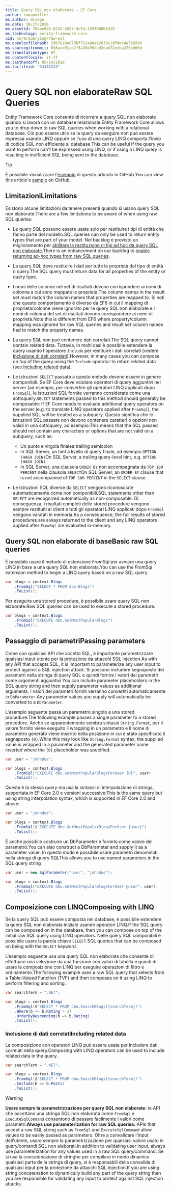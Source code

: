 ```yaml
---
title: Query SQL non elaborate - EF Core
author: rowanmiller
ms.author: divega
ms.date: 10/27/2016
ms.assetid: 70aae9b5-8743-4557-9c5d-239f688bf418
ms.technology: entity-framework-core
uid: core/querying/raw-sql
ms.openlocfilehash: 29b7e20e875bf791a88a92636c1df4bc4e31656b
ms.sourcegitcommit: 038acd91ce2f5a28d76dcd2eab72eeba225e366d
ms.translationtype: HT
ms.contentlocale: it-IT
ms.lasthandoff: 05/14/2018
ms.locfileid: "34163213"
---
```

# <a name="raw-sql-queries"></a><span data-ttu-id="1c007-102">Query SQL non elaborate</span><span class="sxs-lookup"><span data-stu-id="1c007-102">Raw SQL Queries</span></span>

<span data-ttu-id="1c007-103">Entity Framework Core consente di ricorrere a query SQL non elaborate quando si lavora con un database relazionale.</span><span class="sxs-lookup"><span data-stu-id="1c007-103">Entity Framework Core allows you to drop down to raw SQL queries when working with a relational database.</span></span> <span data-ttu-id="1c007-104">Ciò può essere utile se la query da eseguire non può essere espressa usando LINQ oppure se l'uso di una query LINQ comporta l'invio di codice SQL non efficiente al database.</span><span class="sxs-lookup"><span data-stu-id="1c007-104">This can be useful if the query you want to perform can't be expressed using LINQ, or if using a LINQ query is resulting in inefficient SQL being sent to the database.</span></span>

> [!TIP]  
> <span data-ttu-id="1c007-105">È possibile visualizzare l'[esempio](https://github.com/aspnet/EntityFramework.Docs/tree/master/samples/core/Querying) di questo articolo in GitHub.</span><span class="sxs-lookup"><span data-stu-id="1c007-105">You can view this article's [sample](https://github.com/aspnet/EntityFramework.Docs/tree/master/samples/core/Querying) on GitHub.</span></span>

## <a name="limitations"></a><span data-ttu-id="1c007-106">Limitazioni</span><span class="sxs-lookup"><span data-stu-id="1c007-106">Limitations</span></span>

<span data-ttu-id="1c007-107">Esistono alcune limitazioni da tenere presenti quando si usano query SQL non elaborate:</span><span class="sxs-lookup"><span data-stu-id="1c007-107">There are a few limitations to be aware of when using raw SQL queries:</span></span>
* <span data-ttu-id="1c007-108">Le query SQL possono essere usate solo per restituire i tipi di entità che fanno parte del modello.</span><span class="sxs-lookup"><span data-stu-id="1c007-108">SQL queries can only be used to return entity types that are part of your model.</span></span> <span data-ttu-id="1c007-109">Nel backlog è previsto un miglioramento per [abilitare la restituzione di tipi ad hoc da query SQL non elaborate](https://github.com/aspnet/EntityFramework/issues/1862).</span><span class="sxs-lookup"><span data-stu-id="1c007-109">There is an enhancement on our backlog to [enable returning ad-hoc types from raw SQL queries](https://github.com/aspnet/EntityFramework/issues/1862).</span></span>

* <span data-ttu-id="1c007-110">La query SQL deve restituire i dati per tutte le proprietà del tipo di entità o query.</span><span class="sxs-lookup"><span data-stu-id="1c007-110">The SQL query must return data for all properties of the entity or query type.</span></span>

* <span data-ttu-id="1c007-111">I nomi delle colonne nel set di risultati devono corrispondere ai nomi di colonna a cui sono mappate le proprietà.</span><span class="sxs-lookup"><span data-stu-id="1c007-111">The column names in the result set must match the column names that properties are mapped to.</span></span> <span data-ttu-id="1c007-112">Si noti che questo comportamento è diverso da EF6 in cui il mapping di proprietà/colonne viene ignorato per le query SQL non elaborate e i nomi di colonna del set di risultati devono corrispondere ai nomi di proprietà.</span><span class="sxs-lookup"><span data-stu-id="1c007-112">Note this is different from EF6 where property/column mapping was ignored for raw SQL queries and result set column names had to match the property names.</span></span>

* <span data-ttu-id="1c007-113">La query SQL non può contenere dati correlati.</span><span class="sxs-lookup"><span data-stu-id="1c007-113">The SQL query cannot contain related data.</span></span> <span data-ttu-id="1c007-114">Tuttavia, in molti casi è possibile estendere la query usando l'operatore `Include` per restituire i dati correlati (vedere [Inclusione di dati correlati](#including-related-data)).</span><span class="sxs-lookup"><span data-stu-id="1c007-114">However, in many cases you can compose on top of the query using the `Include` operator to return related data (see [Including related data](#including-related-data)).</span></span>

* <span data-ttu-id="1c007-115">Le istruzioni `SELECT` passate a questo metodo devono essere in genere componibili. Se EF Core deve valutare operatori di query aggiuntivi nel server (ad esempio, per convertire gli operatori LINQ applicati dopo `FromSql`), le istruzioni SQL fornite verranno considerate come una sottoquery.</span><span class="sxs-lookup"><span data-stu-id="1c007-115">`SELECT` statements passed to this method should generally be composable: If EF Core needs to evaluate additional query operators on the server (e.g. to translate LINQ operators applied after `FromSql`), the supplied SQL will be treated as a subquery.</span></span> <span data-ttu-id="1c007-116">Questo significa che le istruzioni SQL passate non devono contenere caratteri o opzioni non validi in una sottoquery, ad esempio:</span><span class="sxs-lookup"><span data-stu-id="1c007-116">This means that the SQL passed should not contain any characters or options that are not valid on a subquery, such as:</span></span>
  * <span data-ttu-id="1c007-117">Un punto e virgola finale</span><span class="sxs-lookup"><span data-stu-id="1c007-117">a trailing semicolon</span></span>
  * <span data-ttu-id="1c007-118">In SQL Server, un hint a livello di query finale, ad esempio `OPTION (HASH JOIN)`</span><span class="sxs-lookup"><span data-stu-id="1c007-118">On SQL Server, a trailing query-level hint, e.g. `OPTION (HASH JOIN)`</span></span>
  * <span data-ttu-id="1c007-119">In SQL Server, una clausola `ORDER BY` non accompagnata da `TOP 100 PERCENT` nella clausola `SELECT`</span><span class="sxs-lookup"><span data-stu-id="1c007-119">On SQL Server, an `ORDER BY` clause that is not accompanied of `TOP 100 PERCENT` in the `SELECT` clause</span></span>

* <span data-ttu-id="1c007-120">Le istruzioni SQL diverse da `SELECT` vengono riconosciute automaticamente come non componibili.</span><span class="sxs-lookup"><span data-stu-id="1c007-120">SQL statements other than `SELECT` are recognized automatically as non-composable.</span></span> <span data-ttu-id="1c007-121">Di conseguenza, i risultati completi delle stored procedure vengono sempre restituiti al client e tutti gli operatori LINQ applicati dopo `FromSql` vengono valutati in memoria.</span><span class="sxs-lookup"><span data-stu-id="1c007-121">As a consequence, the full results of stored procedures are always returned to the client and any LINQ operators applied after `FromSql` are evaluated in-memory.</span></span> 

## <a name="basic-raw-sql-queries"></a><span data-ttu-id="1c007-122">Query SQL non elaborate di base</span><span class="sxs-lookup"><span data-stu-id="1c007-122">Basic raw SQL queries</span></span>

<span data-ttu-id="1c007-123">È possibile usare il metodo di estensione *FromSql* per avviare una query LINQ in base a una query SQL non elaborata.</span><span class="sxs-lookup"><span data-stu-id="1c007-123">You can use the *FromSql* extension method to begin a LINQ query based on a raw SQL query.</span></span>

<!-- [!code-csharp[Main](samples/core/Querying/Querying/RawSQL/Sample.cs)] -->
``` csharp
var blogs = context.Blogs
    .FromSql("SELECT * FROM dbo.Blogs")
    .ToList();
```

<span data-ttu-id="1c007-124">Per eseguire una stored procedure, è possibile usare query SQL non elaborate.</span><span class="sxs-lookup"><span data-stu-id="1c007-124">Raw SQL queries can be used to execute a stored procedure.</span></span>

<!-- [!code-csharp[Main](samples/core/Querying/Querying/RawSQL/Sample.cs)] -->
``` csharp
var blogs = context.Blogs
    .FromSql("EXECUTE dbo.GetMostPopularBlogs")
    .ToList();
```

## <a name="passing-parameters"></a><span data-ttu-id="1c007-125">Passaggio di parametri</span><span class="sxs-lookup"><span data-stu-id="1c007-125">Passing parameters</span></span>

<span data-ttu-id="1c007-126">Come con qualsiasi API che accetta SQL, è importante parametrizzare qualsiasi input utente per la protezione da attacchi SQL injection.</span><span class="sxs-lookup"><span data-stu-id="1c007-126">As with any API that accepts SQL, it is important to parameterize any user input to protect against a SQL injection attack.</span></span> <span data-ttu-id="1c007-127">Si possono includere segnaposto dei parametri nella stringa di query SQL e quindi fornire i valori dei parametri come argomenti aggiuntivi.</span><span class="sxs-lookup"><span data-stu-id="1c007-127">You can include parameter placeholders in the SQL query string and then supply parameter values as additional arguments.</span></span> <span data-ttu-id="1c007-128">I valori dei parametri forniti verranno convertiti automaticamente in `DbParameter`.</span><span class="sxs-lookup"><span data-stu-id="1c007-128">Any parameter values you supply will automatically be converted to a `DbParameter`.</span></span>

<span data-ttu-id="1c007-129">L'esempio seguente passa un parametro singolo a una stored procedure.</span><span class="sxs-lookup"><span data-stu-id="1c007-129">The following example passes a single parameter to a stored procedure.</span></span> <span data-ttu-id="1c007-130">Anche se apparentemente sembra sintassi `String.Format`, per il valore fornito viene eseguito il wrapping in un parametro e il nome di parametro generato viene inserito nella posizione in cui è stato specificato il segnaposto `{0}`.</span><span class="sxs-lookup"><span data-stu-id="1c007-130">While this may look like `String.Format` syntax, the supplied value is wrapped in a parameter and the generated parameter name inserted where the `{0}` placeholder was specified.</span></span>

<!-- [!code-csharp[Main](samples/core/Querying/Querying/RawSQL/Sample.cs)] -->
``` csharp
var user = "johndoe";

var blogs = context.Blogs
    .FromSql("EXECUTE dbo.GetMostPopularBlogsForUser {0}", user)
    .ToList();
```

<span data-ttu-id="1c007-131">Questa è la stessa query ma usa la sintassi di interpolazione di stringa, supportata in EF Core 2.0 e versioni successive:</span><span class="sxs-lookup"><span data-stu-id="1c007-131">This is the same query but using string interpolation syntax, which is supported in EF Core 2.0 and above:</span></span>

<!-- [!code-csharp[Main](samples/core/Querying/Querying/RawSQL/Sample.cs)] -->
``` csharp
var user = "johndoe";

var blogs = context.Blogs
    .FromSql($"EXECUTE dbo.GetMostPopularBlogsForUser {user}")
    .ToList();
```

<span data-ttu-id="1c007-132">È anche possibile costruire un DbParameter e fornirlo come valore del parametro.</span><span class="sxs-lookup"><span data-stu-id="1c007-132">You can also construct a DbParameter and supply it as a parameter value.</span></span> <span data-ttu-id="1c007-133">In questo modo è possibile usare parametri denominati nella stringa di query SQL</span><span class="sxs-lookup"><span data-stu-id="1c007-133">This allows you to use named parameters in the SQL query string</span></span>

<!-- [!code-csharp[Main](samples/core/Querying/Querying/RawSQL/Sample.cs)] -->
``` csharp
var user = new SqlParameter("user", "johndoe");

var blogs = context.Blogs
    .FromSql("EXECUTE dbo.GetMostPopularBlogsForUser @user", user)
    .ToList();
```

## <a name="composing-with-linq"></a><span data-ttu-id="1c007-134">Composizione con LINQ</span><span class="sxs-lookup"><span data-stu-id="1c007-134">Composing with LINQ</span></span>

<span data-ttu-id="1c007-135">Se la query SQL può essere composta nel database, è possibile estendere la query SQL non elaborata iniziale usando operatori LINQ.</span><span class="sxs-lookup"><span data-stu-id="1c007-135">If the SQL query can be composed on in the database, then you can compose on top of the initial raw SQL query using LINQ operators.</span></span> <span data-ttu-id="1c007-136">Nelle query SQL componibili è possibile usare la parola chiave `SELECT`.</span><span class="sxs-lookup"><span data-stu-id="1c007-136">SQL queries that can be composed on being with the `SELECT` keyword.</span></span>

<span data-ttu-id="1c007-137">L'esempio seguente usa una query SQL non elaborata che consente di effettuare una selezione da una funzione con valori di tabella e quindi di usare la composizione con LINQ per eseguire operazioni di filtro e ordinamento.</span><span class="sxs-lookup"><span data-stu-id="1c007-137">The following example uses a raw SQL query that selects from a Table-Valued Function (TVF) and then composes on it using LINQ to perform filtering and sorting.</span></span>

<!-- [!code-csharp[Main](samples/core/Querying/Querying/RawSQL/Sample.cs)] -->
``` csharp
var searchTerm = ".NET";

var blogs = context.Blogs
    .FromSql($"SELECT * FROM dbo.SearchBlogs({searchTerm})")
    .Where(b => b.Rating > 3)
    .OrderByDescending(b => b.Rating)
    .ToList();
```

### <a name="including-related-data"></a><span data-ttu-id="1c007-138">Inclusione di dati correlati</span><span class="sxs-lookup"><span data-stu-id="1c007-138">Including related data</span></span>

<span data-ttu-id="1c007-139">La composizione con operatori LINQ può essere usata per includere dati correlati nella query.</span><span class="sxs-lookup"><span data-stu-id="1c007-139">Composing with LINQ operators can be used to include related data in the query.</span></span>

<!-- [!code-csharp[Main](samples/core/Querying/Querying/RawSQL/Sample.cs)] -->
``` csharp
var searchTerm = ".NET";

var blogs = context.Blogs
    .FromSql($"SELECT * FROM dbo.SearchBlogs({searchTerm})")
    .Include(b => b.Posts)
    .ToList();
```

> [!WARNING]  
> <span data-ttu-id="1c007-140">**Usare sempre la parametrizzazione per query SQL non elaborate:** le API che accettano una stringa SQL non elaborata come `FromSql` e `ExecuteSqlCommand` consentono di passare facilmente i valori come parametri.</span><span class="sxs-lookup"><span data-stu-id="1c007-140">**Always use parameterization for raw SQL queries:** APIs that accept a raw SQL string such as `FromSql` and `ExecuteSqlCommand` allow values to be easily passed as parameters.</span></span> <span data-ttu-id="1c007-141">Oltre a convalidare l'input dell'utente, usare sempre la parametrizzazione per qualsiasi valore usato in query/comandi SQL non elaborati.</span><span class="sxs-lookup"><span data-stu-id="1c007-141">In addition to validating user input, always use parameterization for any values used in a raw SQL query/command.</span></span> <span data-ttu-id="1c007-142">Se si usa la concatenazione di stringhe per compilare in modo dinamico qualsiasi parte della stringa di query, si è responsabili della convalida di qualsiasi input per la protezione da attacchi SQL injection.</span><span class="sxs-lookup"><span data-stu-id="1c007-142">If you are using string concatenation to dynamically build any part of the query string then you are responsible for validating any input to protect against SQL injection attacks.</span></span>
